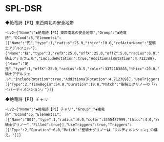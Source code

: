 # SPL-DSR
◆絶竜詩【P1】東西南北の安全地帯
```
~Lv2~{"Name":"◆絶竜詩【P1】東西南北の安全地帯","Group":"◆絶竜詩","DCond":5,"ElementsL":[{"Name":"円","type":1,"radius":25.0,"thicc":10.0,"refActorName":"聖騎士アデルフェル"},{"Name":"柱","type":3,"refX":25.0,"offX":25.0,"offZ":5.0,"radius":0.0,"color":3372183808,"thicc":33.0,"refActorName":"聖騎士アデルフェル","includeRotation":true,"AdditionalRotation":4.712389},{"Name":"足元","type":1,"offX":25.0,"radius":0.5,"color":3372183808,"thicc":20.0,"refActorName":"聖騎士アデルフェル","includeRotation":true,"AdditionalRotation":4.712389}],"UseTriggers":true,"Triggers":[{"Type":2,"TimeBegin":54.0,"Duration":19.0,"Match":"聖騎士グリノーの「ハイパーディメンション」"}]}
```
◆絶竜詩【P1】チャリ
```
~Lv2~{"Name":"◆絶竜詩【P1】チャリ","Group":"◆絶竜詩","DCond":5,"ElementsL":[{"Name":"001","type":1,"radius":6.0,"color":3355487999,"thicc":4.0,"refActorName":"聖騎士グリノー","Filled":true}],"UseTriggers":true,"Triggers":[{"Type":2,"Duration":6.0,"Match":"聖騎士グリノーは「フルディメンション」の構え。"}]}
```

```

```

```

```

```

```

```

```

```

```

```

```

```

```

```

```


```

```

```

```

```

```

```

```

```

```

```

```

```

```

```

```
